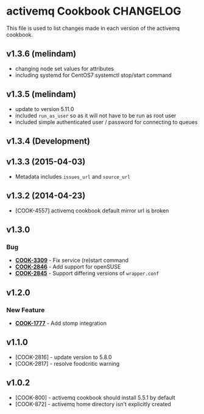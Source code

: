 activemq Cookbook CHANGELOG
===========================
This file is used to list changes made in each version of the activemq cookbook.

v1.3.6 (melindam)
-----------------
- changing node set values for attributes
- including systemd for CentOS7 systemctl stop/start command

v1.3.5 (melindam)
------------------
- update to version 5.11.0
- included `run_as_user` so as it will not have to be run as root user
- included simple authenticated user / password for connecting to queues

v1.3.4 (Development)
-------------------

v1.3.3 (2015-04-03)
------------------

- Metadata includes `issues_url` and `source_url`

v1.3.2 (2014-04-23)
-------------------
- [COOK-4557] activemq cookbook default mirror url is broken


v1.3.0
------
### Bug
- **[COOK-3309](https://tickets.opscode.com/browse/COOK-3309)** - Fix service (re)start command
- **[COOK-2846](https://tickets.opscode.com/browse/COOK-2846)** - Add support for openSUSE
- **[COOK-2845](https://tickets.opscode.com/browse/COOK-2845)** - Support differing versions of `wrapper.conf`

v1.2.0
------
### New Feature
- **[COOK-1777](https://tickets.opscode.com/browse/COOK-1777)** - Add stomp integration

v1.1.0
------
- [COOK-2816] - update version to 5.8.0
- [COOK-2817] - resolve foodcritic warning

v1.0.2
------
- [COOK-800] - activemq cookbook should install 5.5.1 by default
- [COOK-872] - activemq home directory isn't explicitly created
